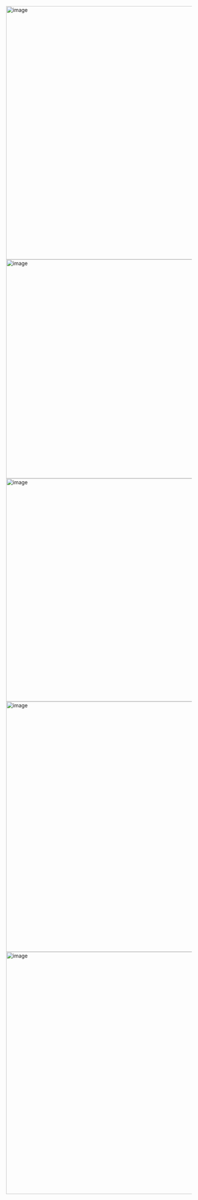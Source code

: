 <img width="945" height="687" alt="image" src="https://github.com/user-attachments/assets/1ef02a3f-de31-463c-b2a1-41b7fa8ca42e" />
<img width="945" height="594" alt="image" src="https://github.com/user-attachments/assets/0c023c51-0d5b-4f47-b554-81af38f878cc" />
<img width="945" height="605" alt="image" src="https://github.com/user-attachments/assets/6964bf2a-3c42-4a05-b7bb-c1ba3268c062" />
<img width="945" height="679" alt="image" src="https://github.com/user-attachments/assets/5c03f846-ab20-4122-9f44-344ade03cef8" />
<img width="945" height="657" alt="image" src="https://github.com/user-attachments/assets/bd71d814-8ab8-4815-8723-97877a7913ea" />

